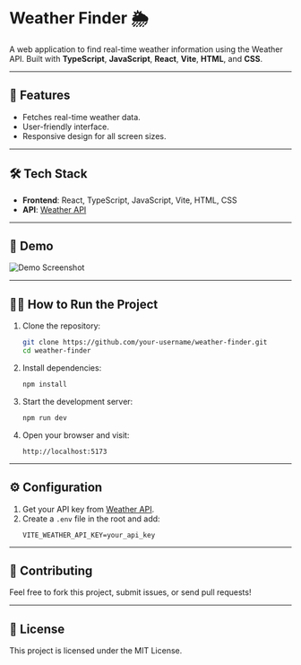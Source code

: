
# Weather Finder 🌦️

A web application to find real-time weather information using the Weather API. Built with **TypeScript**, **JavaScript**, **React**, **Vite**, **HTML**, and **CSS**.

---

## 🚀 Features
- Fetches real-time weather data.
- User-friendly interface.
- Responsive design for all screen sizes.

---

## 🛠️ Tech Stack
- **Frontend**: React, TypeScript, JavaScript, Vite, HTML, CSS
- **API**: [Weather API](https://www.weatherapi.com)

---

## 📸 Demo
![Demo Screenshot](path_to_screenshot)

---

## 🧑‍💻 How to Run the Project
1. Clone the repository:
   ```bash
   git clone https://github.com/your-username/weather-finder.git
   cd weather-finder
   ```
2. Install dependencies:
   ```bash
   npm install
   ```
3. Start the development server:
   ```bash
   npm run dev
   ```
4. Open your browser and visit:
   ```
   http://localhost:5173
   ```

---

## ⚙️ Configuration
1. Get your API key from [Weather API](https://www.weatherapi.com).
2. Create a `.env` file in the root and add:
   ```env
   VITE_WEATHER_API_KEY=your_api_key
   ```

---

## 🤝 Contributing
Feel free to fork this project, submit issues, or send pull requests!

---

## 📄 License
This project is licensed under the MIT License.  
